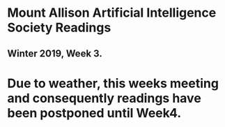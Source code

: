 # Mount Allison Artificial Intelligence Society Readings
## Winter 2019, Week 3.

# Due to weather, this weeks meeting and consequently readings have been postponed until Week4.
